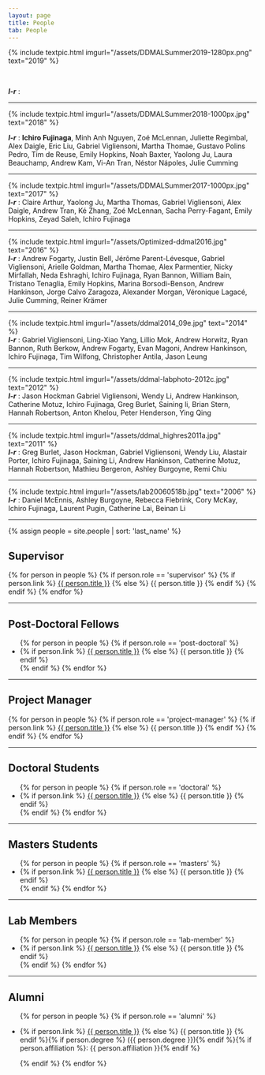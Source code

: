 ```yaml
---
layout: page
title: People
tab: People
---
```


{% include textpic.html imgurl="/assets/DDMALSummer2019-1280px.png" text="2019" %}

<br>

**_l-r_** :

<hr>
{% include textpic.html imgurl="/assets/DDMALSummer2018-1000px.jpg" text="2018" %}

<br>

**_l-r_** : ****Ichiro Fujinaga****, Minh Anh Nguyen, Zoé McLennan, Juliette Regimbal, Alex Daigle, Eric Liu, Gabriel Vigliensoni, Martha Thomae, Gustavo Polins Pedro, Tim de Reuse, Emily Hopkins, Noah Baxter, Yaolong Ju, Laura Beauchamp, Andrew Kam, Vi-An Tran, Néstor Nápoles, Julie Cumming
<hr>

{% include textpic.html imgurl="/assets/DDMALSummer2017-1000px.jpg" text="2017" %}
<br>
**_l-r_** : Claire Arthur, Yaolong Ju, Martha Thomas, Gabriel Vigliensoni, Alex Daigle, Andrew Tran, Ké Zhang, Zoé McLennan, Sacha Perry-Fagant, Emily Hopkins, Zeyad Saleh, Ichiro Fujinaga
<hr>

{% include textpic.html imgurl="/assets/Optimized-ddmal2016.jpg" text="2016" %}
<br>
**_l-r_** : Andrew Fogarty, Justin Bell, Jérôme Parent-Lévesque, Gabriel Vigliensoni, Arielle Goldman, Martha Thomae, Alex Parmentier, Nicky Mirfallah, Neda Eshraghi, Ichiro Fujinaga, Ryan Bannon, William Bain, Tristano Tenaglia, Emily Hopkins, Marina Borsodi-Benson, Andrew Hankinson, Jorge Calvo Zaragoza, Alexander Morgan, Véronique Lagacé, Julie Cumming, Reiner Krämer
<hr>

{% include textpic.html imgurl="/assets/ddmal2014_09e.jpg" text="2014" %}
<br>
**_l-r_** : Gabriel Vigliensoni, Ling-Xiao Yang, Lillio Mok, Andrew Horwitz, Ryan Bannon, Ruth Berkow, Andrew Fogarty, Evan Magoni, Andrew Hankinson, Ichiro Fujinaga, Tim Wilfong, Christopher Antila, Jason Leung
<hr>

{% include textpic.html imgurl="/assets/ddmal-labphoto-2012c.jpg" text="2012" %}
<br>
**_l-r_** : Jason Hockman Gabriel Vigliensoni, Wendy Li, Andrew Hankinson, Catherine Motuz, Ichiro Fujinaga, Greg Burlet, Saining li, Brian Stern, Hannah Robertson, Anton Khelou, Peter Henderson, Ying Qing
<hr>

{% include textpic.html imgurl="/assets/ddmal_highres2011a.jpg" text="2011" %}
<br>
**_l-r_** : Greg Burlet, Jason Hockman, Gabriel Vigliensoni, Wendy Liu, Alastair Porter, Ichiro Fujinaga, Saining Li, Andrew Hankinson, Catherine Motuz, Hannah Robertson, Mathieu Bergeron, Ashley Burgoyne, Remi Chiu
<hr>

{% include textpic.html imgurl="/assets/lab20060518b.jpg" text="2006" %}
<br>
**_l-r_** : Daniel McEnnis, Ashley Burgoyne, Rebecca Fiebrink, Cory McKay, Ichiro Fujinaga, Laurent Pugin, Catherine Lai, Beinan Li
<hr>

{% assign people = site.people | sort: 'last_name' %}

## Supervisor

{% for person in people %}
  {% if person.role == 'supervisor' %}
  {% if person.link %}
  <a href="{{ person.link }}">{{ person.title }}</a>
  {% else %}
  {{ person.title }}
  {% endif %}
  {% endif %}
{% endfor %}

<hr>

## Post-Doctoral Fellows  

<ul class="ulist-html">
{% for person in people %}
  {% if person.role == 'post-doctoral' %}
  <li>
  {% if person.link %}
  <a href="{{ person.link }}">{{ person.title }}</a>
  {% else %}
  {{ person.title }}
  {% endif %}
  </li>
  {% endif %}
{% endfor %}
</ul>

<hr>

## Project Manager

{% for person in people %}
  {% if person.role == 'project-manager' %}
  {% if person.link %}
  <a href="{{ person.link }}">{{ person.title }}</a>
  {% else %}
  {{ person.title }}
  {% endif %}
  {% endif %}
{% endfor %}

<hr>

## Doctoral Students

<ul class="ulist-html">
{% for person in people %}
  {% if person.role == 'doctoral' %}
  <li>
  {% if person.link %}
  <a href="{{ person.link }}">{{ person.title }}</a>
  {% else %}
  {{ person.title }}
  {% endif %}
  </li>
  {% endif %}
{% endfor %}
</ul>

<hr>

## Masters Students

<ul class="ulist-html">
{% for person in people %}
  {% if person.role == 'masters' %}
    <li>
      {% if person.link %}
        <a href="{{ person.link }}">{{ person.title }}</a>
      {% else %}
        {{ person.title }}
      {% endif %}
    </li>
  {% endif %}
{% endfor %}
</ul>

<hr>

## Lab Members

<ul class="ulist-html">
{% for person in people %}
  {% if person.role == 'lab-member' %}
    <li>
      {% if person.link %}
        <a href="{{ person.link }}">{{ person.title }}</a>
      {% else %}
        {{ person.title }}
      {% endif %}
    </li>
  {% endif %}
{% endfor %}
</ul>

<hr>

## Alumni

<ul class="ulist-html">
{% for person in people %}
  {% if person.role == 'alumni' %}
  <li>

  {% if person.link %}
  <a href="{{ person.link }}">{{ person.title }}</a>
  {% else %}
  {{ person.title }}
  {% endif %}{% if person.degree %} ({{ person.degree }}){% endif %}{% if person.affiliation %}: {{ person.affiliation }}{% endif %}

  </li>
  {% endif %}
{% endfor %}
</ul>
